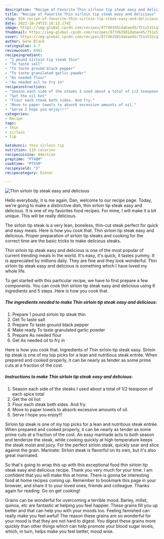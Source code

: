 ```yaml
---
description: "Recipe of Favorite Thin sirloin tip steak easy and delicious"
title: "Recipe of Favorite Thin sirloin tip steak easy and delicious"
slug: 924-recipe-of-favorite-thin-sirloin-tip-steak-easy-and-delicious
date: 2022-10-24T15:18:13.174Z
image: https://img-global.cpcdn.com/recipes/877d63501dabae45/751x532cq70/thin-sirloin-tip-steak-easy-and-delicious-recipe-main-photo.jpg
thumbnail: https://img-global.cpcdn.com/recipes/877d63501dabae45/751x532cq70/thin-sirloin-tip-steak-easy-and-delicious-recipe-main-photo.jpg
cover: https://img-global.cpcdn.com/recipes/877d63501dabae45/751x532cq70/thin-sirloin-tip-steak-easy-and-delicious-recipe-main-photo.jpg
author: Gene Black
ratingvalue: 4.7
reviewcount: 6491
recipeingredient:
- "1 pound sirloin tip steak thin"
- "To taste salt"
- "To taste ground black pepper"
- "To taste granulated garlic powder"
- "As needed flour"
- "As needed oil to fry in"
recipeinstructions:
- "Season each side of the steaks I used about a total of 1/2 teaspoon of each spice total"
- "Get the oil hot"
- "Flour each steak both sides. And fry."
- "Move to paper towels to absorb excessive amounts of oil."
- "Serve I hope you enjoy!!!"
categories:
- Recipe
tags:
- thin
- sirloin
- tip

katakunci: thin sirloin tip 
nutrition: 119 calories
recipecuisine: American
preptime: "PT40M"
cooktime: "PT55M"
recipeyield: "3"
recipecategory: Dinner

---
```



![Thin sirloin tip steak easy and delicious](https://img-global.cpcdn.com/recipes/877d63501dabae45/751x532cq70/thin-sirloin-tip-steak-easy-and-delicious-recipe-main-photo.jpg)

Hello everybody, it is me again, Dan, welcome to our recipe page. Today, we're going to make a distinctive dish, thin sirloin tip steak easy and delicious. It is one of my favorites food recipes. For mine, I will make it a bit unique. This will be really delicious.

The sirloin tip steak is a very lean, boneless, thin-cut steak perfect for quick and easy meals. Here is how you cook that. Thin sirloin tip steak easy and delicious. Proper preparation of sirloin tip steaks and cooking for the correct time are the basic tricks to make delicious steaks.

Thin sirloin tip steak easy and delicious is one of the most popular of current trending meals in the world. It's easy, it's quick, it tastes yummy. It is appreciated by millions daily. They are fine and they look wonderful. Thin sirloin tip steak easy and delicious is something which I have loved my whole life.


To get started with this particular recipe, we have to first prepare a few components. You can cook thin sirloin tip steak easy and delicious using 6 ingredients and 5 steps. Here is how you cook that.

<!--inarticleads1-->

##### The ingredients needed to make Thin sirloin tip steak easy and delicious:

1. Prepare 1 pound sirloin tip steak thin
1. Get To taste salt
1. Prepare To taste ground black pepper
1. Make ready To taste granulated garlic powder
1. Prepare As needed flour
1. Get As needed oil to fry in


Here is how you cook that. Ingredients of Thin sirloin tip steak easy. Sirloin tip steak is one of my top picks for a lean and nutritious steak entrée. When prepared and cooked properly, it can be nearly as tender as some prime cuts at a fraction of the cost. 

<!--inarticleads2-->

##### Instructions to make Thin sirloin tip steak easy and delicious:

1. Season each side of the steaks I used about a total of 1/2 teaspoon of each spice total
1. Get the oil hot
1. Flour each steak both sides. And fry.
1. Move to paper towels to absorb excessive amounts of oil.
1. Serve I hope you enjoy!!!


Sirloin tip steak is one of my top picks for a lean and nutritious steak entrée. When prepared and cooked properly, it can be nearly as tender as some prime cuts at a fraction of the cost. An easy marinade acts to both season and tenderize the steak, while cooking quickly at high temperature keeps the steak moist and juicy. For the perfect sirloin steak, quickly sear and slice against the grain. Marinate: Sirloin steak is flavorful on its own, but it&#39;s also great marinated. 

So that's going to wrap this up with this exceptional food thin sirloin tip steak easy and delicious recipe. Thank you very much for your time. I am confident that you will make this at home. There is gonna be interesting food at home recipes coming up. Remember to bookmark this page in your browser, and share it to your loved ones, friends and colleague. Thanks again for reading. Go on get cooking!

Grains can be wonderful for overcoming a terrible mood. Barley, millet, quinoa, etc are fantastic at helping you feel happier. These grains fill you up better and that can help you with your moods too. Feeling famished can really make you feel awful! The reason these grains are so wonderful for your mood is that they are not hard to digest. You digest these grains more quickly than other things which can help promote your blood sugar levels, which, in turn, helps make you feel better, mood wise.
